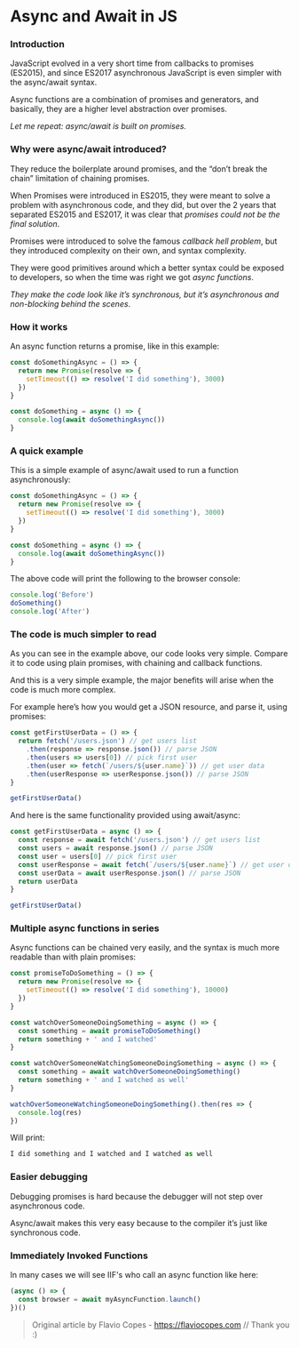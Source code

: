 
# Async and Await in JS

### Introduction
JavaScript evolved in a very short time from callbacks to promises (ES2015), and since ES2017 asynchronous JavaScript is even simpler with the async/await syntax.

Async functions are a combination of promises and generators, and basically, they are a higher level abstraction over promises. 

*Let me repeat: async/await is built on promises.*

### Why were async/await introduced?
They reduce the boilerplate around promises, and the “don’t break the chain” limitation of chaining promises.

When Promises were introduced in ES2015, they were meant to solve a problem with asynchronous code, and they did, but over the 2 years that separated ES2015 and ES2017, it was clear that *promises could not be the final solution*.

Promises were introduced to solve the famous *callback hell problem*, but they introduced complexity on their own, and syntax complexity.

They were good primitives around which a better syntax could be exposed to developers, so when the time was right we got *async functions*.

*They make the code look like it’s synchronous, but it’s asynchronous and non-blocking behind the scenes*.

### How it works
An async function returns a promise, like in this example:

```javascript
const doSomethingAsync = () => {
  return new Promise(resolve => {
    setTimeout(() => resolve('I did something'), 3000)
  })
}
```

```javascript
const doSomething = async () => {
  console.log(await doSomethingAsync())
}
```
### A quick example
This is a simple example of async/await used to run a function asynchronously:

```javascript
const doSomethingAsync = () => {
  return new Promise(resolve => {
    setTimeout(() => resolve('I did something'), 3000)
  })
}

const doSomething = async () => {
  console.log(await doSomethingAsync())
}
```

The above code will print the following to the browser console:
```javascript
console.log('Before')
doSomething()
console.log('After')
```

### The code is much simpler to read
As you can see in the example above, our code looks very simple. 
Compare it to code using plain promises, with chaining and callback functions.

And this is a very simple example, the major benefits will arise when the code is much more complex.

For example here’s how you would get a JSON resource, and parse it, using promises:

```javascript
const getFirstUserData = () => {
  return fetch('/users.json') // get users list
    .then(response => response.json()) // parse JSON
    .then(users => users[0]) // pick first user
    .then(user => fetch(`/users/${user.name}`)) // get user data
    .then(userResponse => userResponse.json()) // parse JSON
}

getFirstUserData()
```

And here is the same functionality provided using await/async:

```javascript
const getFirstUserData = async () => {
  const response = await fetch('/users.json') // get users list
  const users = await response.json() // parse JSON
  const user = users[0] // pick first user
  const userResponse = await fetch(`/users/${user.name}`) // get user data
  const userData = await userResponse.json() // parse JSON
  return userData
}

getFirstUserData()
```

### Multiple async functions in series
Async functions can be chained very easily, and the syntax is much more readable than with plain promises:

```javascript
const promiseToDoSomething = () => {
  return new Promise(resolve => {
    setTimeout(() => resolve('I did something'), 10000)
  })
}

const watchOverSomeoneDoingSomething = async () => {
  const something = await promiseToDoSomething()
  return something + ' and I watched'
}

const watchOverSomeoneWatchingSomeoneDoingSomething = async () => {
  const something = await watchOverSomeoneDoingSomething()
  return something + ' and I watched as well'
}

watchOverSomeoneWatchingSomeoneDoingSomething().then(res => {
  console.log(res)
})
```

Will print:
```javascript
I did something and I watched and I watched as well
```

### Easier debugging
Debugging promises is hard because the debugger will not step over asynchronous code.

Async/await makes this very easy because to the compiler it’s just like synchronous code.

### Immediately Invoked Functions
In many cases we will see IIF's who call an async function like here:

```javascript
(async () => {
  const browser = await myAsyncFunction.launch()
})()
```

> Original article by Flavio Copes - https://flaviocopes.com // Thank you :)

